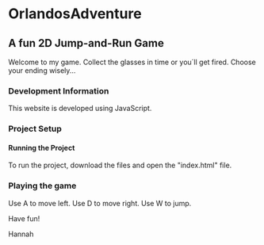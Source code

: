 # OrlandosAdventure
## A fun 2D Jump-and-Run Game

Welcome to my game. Collect the glasses in time or you´ll get fired. Choose your ending wisely...

### Development Information
This website is developed using JavaScript. 

### Project Setup

#### Running the Project
To run the project, download the files and open the "index.html" file.

### Playing the game
Use A to move left.
Use D to move right.
Use W to jump.

Have fun!

Hannah
